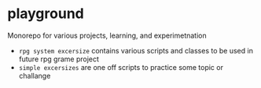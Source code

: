 # playground
Monorepo for various projects, learning, and experimetnation
  * `rpg system excersize` contains various scripts and classes to be used in future rpg grame project
  * `simple excersizes` are one off scripts to practice some topic or challange
